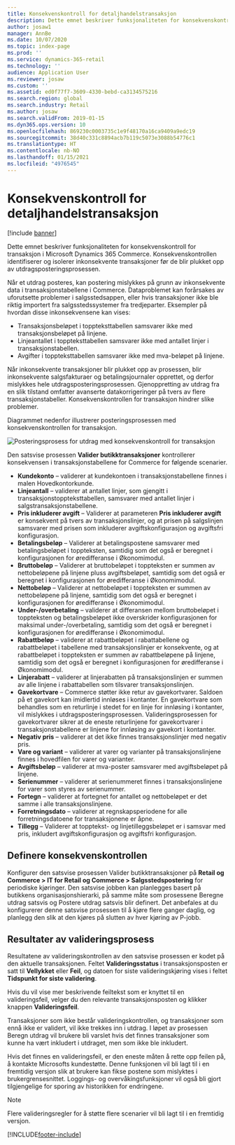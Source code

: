 ```yaml
---
title: Konsekvenskontroll for detaljhandelstransaksjon
description: Dette emnet beskriver funksjonaliteten for konsekvenskontroll for transaksjon i Dynamics 365 Commerce.
author: josaw1
manager: AnnBe
ms.date: 10/07/2020
ms.topic: index-page
ms.prod: ''
ms.service: dynamics-365-retail
ms.technology: ''
audience: Application User
ms.reviewer: josaw
ms.custom: ''
ms.assetid: ed0f77f7-3609-4330-bebd-ca3134575216
ms.search.region: global
ms.search.industry: Retail
ms.author: josaw
ms.search.validFrom: 2019-01-15
ms.dyn365.ops.version: 10
ms.openlocfilehash: 869230c0003735c1e9f48170a16ca9409a9edc19
ms.sourcegitcommit: 38d40c331c8894acb7b119c5073e3088b54776c1
ms.translationtype: HT
ms.contentlocale: nb-NO
ms.lasthandoff: 01/15/2021
ms.locfileid: "4976545"
---
```

# <a name="retail-transaction-consistency-checker"></a>Konsekvenskontroll for detaljhandelstransaksjon

[!include [banner](includes/banner.md)]

Dette emnet beskriver funksjonaliteten for konsekvenskontroll for transaksjon i Microsoft Dynamics 365 Commerce. Konsekvenskontrollen identifiserer og isolerer inkonsekvente transaksjoner før de blir plukket opp av utdragsposteringsprosessen.

Når et utdrag posteres, kan postering mislykkes på grunn av inkonsekvente data i transaksjonstabellene i Commerce. Dataproblemet kan forårsakes av uforutsette problemer i salgsstedsappen, eller hvis transaksjoner ikke ble riktig importert fra salgsstedssystemer fra tredjeparter. Eksempler på hvordan disse inkonsekvensene kan vises: 

- Transaksjonsbeløpet i toppteksttabellen samsvarer ikke med transaksjonsbeløpet på linjene.
- Linjeantallet i toppteksttabellen samsvarer ikke med antallet linjer i transaksjonstabellen.
- Avgifter i toppteksttabellen samsvarer ikke med mva-beløpet på linjene. 

Når inkonsekvente transaksjoner blir plukket opp av prosessen, blir inkonsekvente salgsfakturaer og betalingsjournaler opprettet, og derfor mislykkes hele utdragsposteringsprosessen. Gjenoppretting av utdrag fra en slik tilstand omfatter avanserte datakorrigeringer på tvers av flere transaksjonstabeller. Konsekvenskontrollen for transaksjon hindrer slike problemer.

Diagrammet nedenfor illustrerer posteringsprosessen med konsekvenskontrollen for transaksjon.

![Posteringsprosess for utdrag med konsekvenskontroll for transaksjon](./media/validchecker.png "Posteringsprosess for utdrag med konsekvenskontroll for detaljhandelstransaksjon")

Den satsvise prosessen **Valider butikktransaksjoner** kontrollerer konsekvensen i transaksjonstabellene for Commerce for følgende scenarier.

- **Kundekonto** – validerer at kundekontoen i transaksjonstabellene finnes i malen Hovedkontorkunde.
- **Linjeantall** – validerer at antallet linjer, som gjengitt i transaksjonstoppteksttabellen, samsvarer med antallet linjer i salgstransaksjonstabellene.
- **Pris inkluderer avgift** – Validerer at parameteren **Pris inkluderer avgift** er konsekvent på tvers av transaksjonslinjer, og at prisen på salgslinjen samsvarer med prisen som inkluderer avgiftskonfigurasjon og avgiftsfri konfigurasjon.
- **Betalingsbeløp** – Validerer at betalingspostene samsvarer med betalingsbeløpet i toppteksten, samtidig som det også er beregnet i konfigurasjonen for øredifferanse i Økonomimodul.
- **Bruttobeløp** – Validerer at bruttobeløpet i toppteksten er summen av nettobeløpene på linjene pluss avgiftsbeløpet, samtidig som det også er beregnet i konfigurasjonen for øredifferanse i Økonomimodul.
- **Nettobeløp** – Validerer at nettobeløpet i toppteksten er summen av nettobeløpene på linjene, samtidig som det også er beregnet i konfigurasjonen for øredifferanse i Økonomimodul.
- **Under-/overbetaling** – validerer at differansen mellom bruttobeløpet i toppteksten og betalingsbeløpet ikke overskrider konfigurasjonen for maksimal under-/overbetaling, samtidig som det også er beregnet i konfigurasjonen for øredifferanse i Økonomimodul.
- **Rabattbeløp** – validerer at rabattbeløpet i rabattabellene og rabattbeløpet i tabellene med transaksjonslinjer er konsekvente, og at rabattbeløpet i toppteksten er summen av rabattbeløpene på linjene, samtidig som det også er beregnet i konfigurasjonen for øredifferanse i Økonomimodul.
- **Linjerabatt** – validerer at linjerabatten på transaksjonslinjen er summen av alle linjene i rabattabellen som tilsvarer transaksjonslinjen.
- **Gavekortvare** – Commerce støtter ikke retur av gavekortvarer. Saldoen på et gavekort kan imidlertid innløses i kontanter. En gavekortvare som behandles som en returlinje i stedet for en linje for innløsing i kontanter, vil mislykkes i utdragsposteringsprosessen. Valideringsprosessen for gavekortvarer sikrer at de eneste returlinjene for gavekortvarer i transaksjonstabellene er linjene for innløsing av gavekort i kontanter.
- **Negativ pris** – validerer at det ikke finnes transaksjonslinjer med negativ pris.
- **Vare og variant** – validerer at varer og varianter på transaksjonslinjene finnes i hovedfilen for varer og varianter.
- **Avgiftsbeløp** – validerer at mva-poster samsvarer med avgiftsbeløpet på linjene.
- **Serienummer** – validerer at serienummeret finnes i transaksjonslinjene for varer som styres av serienummer.
- **Fortegn** – validerer at fortegnet for antallet og nettobeløpet er det samme i alle transaksjonslinjene.
- **Forretningsdato** – validerer at regnskapsperiodene for alle forretningsdatoene for transaksjonene er åpne.
- **Tillegg** – Validerer at topptekst- og linjetilleggsbeløpet er i samsvar med pris, inkludert avgiftskonfigurasjon og avgiftsfri konfigurasjon.

## <a name="set-up-the-consistency-checker"></a>Definere konsekvenskontrollen

Konfigurer den satsvise prosessen Valider butikktransaksjoner på **Retail og Commerce \> IT for Retail og Commerce \> Salgsstedspostering** for periodiske kjøringer. Den satsvise jobben kan planlegges basert på butikkens organisasjonshierarki, på samme måte som prosessene Beregne utdrag satsvis og Postere utdrag satsvis blir definert. Det anbefales at du konfigurerer denne satsvise prosessen til å kjøre flere ganger daglig, og planlegg den slik at den kjøres på slutten av hver kjøring av P-jobb.

## <a name="results-of-validation-process"></a>Resultater av valideringsprosess

Resultatene av valideringskontrollen av den satsvise prosessen er kodet på den aktuelle transaksjonen. Feltet **Valideringsstatus** i transaksjonsposten er satt til **Vellykket** eller **Feil**, og datoen for siste valideringskjøring vises i feltet **Tidspunkt for siste validering**.

Hvis du vil vise mer beskrivende feiltekst som er knyttet til en valideringsfeil, velger du den relevante transaksjonsposten og klikker knappen **Valideringsfeil**.

Transaksjoner som ikke består valideringskontrollen, og transaksjoner som ennå ikke er validert, vil ikke trekkes inn i utdrag. I løpet av prosessen Beregn utdrag vil brukere bli varslet hvis det finnes transaksjoner som kunne ha vært inkludert i utdraget, men som ikke ble inkludert.

Hvis det finnes en valideringsfeil, er den eneste måten å rette opp feilen på, å kontakte Microsofts kundestøtte. Denne funksjonen vil bli lagt til i en fremtidig versjon slik at brukere kan fikse postene som mislyktes i brukergrensesnittet. Loggings- og overvåkingsfunksjoner vil også bli gjort tilgjengelige for sporing av historikken for endringene.

> [!NOTE]
> Flere valideringsregler for å støtte flere scenarier vil bli lagt til i en fremtidig versjon.


[!INCLUDE[footer-include](../includes/footer-banner.md)]